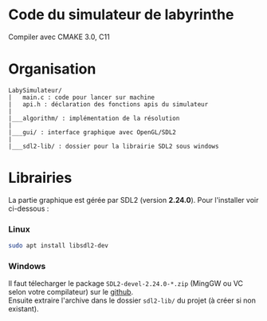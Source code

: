 # Code du simulateur de labyrinthe

Compiler avec CMAKE 3.0, C11

# Organisation
```
LabySimulateur/
|   main.c : code pour lancer sur machine
|   api.h : déclaration des fonctions apis du simulateur
|
|___algorithm/ : implémentation de la résolution
|
|___gui/ : interface graphique avec OpenGL/SDL2
|
|___sdl2-lib/ : dossier pour la librairie SDL2 sous windows

```

# Librairies

La partie graphique est gérée par SDL2 (version **2.24.0**). Pour l'installer voir ci-dessous :

### Linux

```bash
sudo apt install libsdl2-dev
```

### Windows

Il faut télecharger le package `SDL2-devel-2.24.0-*.zip` (MingGW ou VC selon votre compilateur) sur le [github](https://github.com/libsdl-org/SDL/releases/tag/release-2.24.0). \
Ensuite extraire l'archive dans le dossier `sdl2-lib/` du projet (à créer si non existant).

